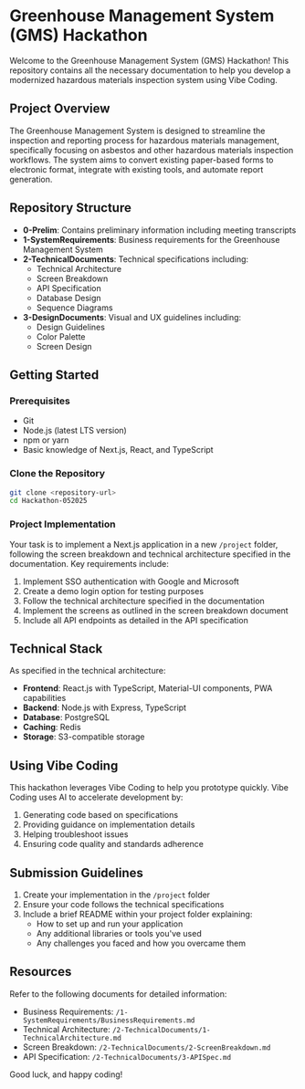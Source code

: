 # Greenhouse Management System (GMS) Hackathon

Welcome to the Greenhouse Management System (GMS) Hackathon! This repository contains all the necessary documentation to help you develop a modernized hazardous materials inspection system using Vibe Coding.

## Project Overview

The Greenhouse Management System is designed to streamline the inspection and reporting process for hazardous materials management, specifically focusing on asbestos and other hazardous materials inspection workflows. The system aims to convert existing paper-based forms to electronic format, integrate with existing tools, and automate report generation.

## Repository Structure

- **0-Prelim**: Contains preliminary information including meeting transcripts
- **1-SystemRequirements**: Business requirements for the Greenhouse Management System
- **2-TechnicalDocuments**: Technical specifications including:
  - Technical Architecture
  - Screen Breakdown
  - API Specification
  - Database Design
  - Sequence Diagrams
- **3-DesignDocuments**: Visual and UX guidelines including:
  - Design Guidelines
  - Color Palette
  - Screen Design

## Getting Started

### Prerequisites

- Git
- Node.js (latest LTS version)
- npm or yarn
- Basic knowledge of Next.js, React, and TypeScript

### Clone the Repository

```bash
git clone <repository-url>
cd Hackathon-052025
```

### Project Implementation

Your task is to implement a Next.js application in a new `/project` folder, following the screen breakdown and technical architecture specified in the documentation. Key requirements include:

1. Implement SSO authentication with Google and Microsoft
2. Create a demo login option for testing purposes
3. Follow the technical architecture specified in the documentation
4. Implement the screens as outlined in the screen breakdown document
5. Include all API endpoints as detailed in the API specification

## Technical Stack

As specified in the technical architecture:

- **Frontend**: React.js with TypeScript, Material-UI components, PWA capabilities
- **Backend**: Node.js with Express, TypeScript
- **Database**: PostgreSQL
- **Caching**: Redis
- **Storage**: S3-compatible storage

## Using Vibe Coding

This hackathon leverages Vibe Coding to help you prototype quickly. Vibe Coding uses AI to accelerate development by:

1. Generating code based on specifications
2. Providing guidance on implementation details
3. Helping troubleshoot issues
4. Ensuring code quality and standards adherence

## Submission Guidelines

1. Create your implementation in the `/project` folder
2. Ensure your code follows the technical specifications
3. Include a brief README within your project folder explaining:
   - How to set up and run your application
   - Any additional libraries or tools you've used
   - Any challenges you faced and how you overcame them

## Resources

Refer to the following documents for detailed information:

- Business Requirements: `/1-SystemRequirements/BusinessRequirements.md`
- Technical Architecture: `/2-TechnicalDocuments/1-TechnicalArchitecture.md`
- Screen Breakdown: `/2-TechnicalDocuments/2-ScreenBreakdown.md`
- API Specification: `/2-TechnicalDocuments/3-APISpec.md`

Good luck, and happy coding!
